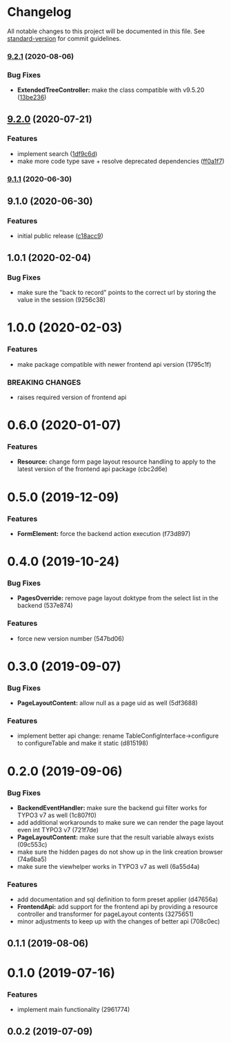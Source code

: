 # Changelog

All notable changes to this project will be documented in this file. See [standard-version](https://github.com/conventional-changelog/standard-version) for commit guidelines.

### [9.2.1](https://github.com/labor-digital/typo3-page-layout-form-element/compare/v9.2.0...v9.2.1) (2020-08-06)


### Bug Fixes

* **ExtendedTreeController:** make the class compatible with v9.5.20 ([13be236](https://github.com/labor-digital/typo3-page-layout-form-element/commit/13be236b55c12713497b0bdc49b003d596951cb9))

## [9.2.0](https://github.com/labor-digital/typo3-page-layout-form-element/compare/v9.1.1...v9.2.0) (2020-07-21)


### Features

* implement search ([1df9c6d](https://github.com/labor-digital/typo3-page-layout-form-element/commit/1df9c6d072d6f4661d045143b05df68a158c3581))
* make more code type save + resolve deprecated dependencies ([ff0a1f7](https://github.com/labor-digital/typo3-page-layout-form-element/commit/ff0a1f74d03104838a4642102761234ca5c0e934))

### [9.1.1](https://github.com/labor-digital/typo3-page-layout-form-element/compare/v9.1.0...v9.1.1) (2020-06-30)

## 9.1.0 (2020-06-30)


### Features

* initial public release ([c18acc9](https://github.com/labor-digital/typo3-page-layout-form-element/commit/c18acc93bde9f54d945382b2da2e7ec10ef8156e))

## 1.0.1 (2020-02-04)


### Bug Fixes

* make sure the "back to record" points to the correct url by storing the value in the session (9256c38)



# 1.0.0 (2020-02-03)


### Features

* make package compatible with newer frontend api version (1795c1f)


### BREAKING CHANGES

* raises required version of frontend api



# 0.6.0 (2020-01-07)


### Features

* **Resource:** change form page layout resource handling to apply to the latest version of the frontend api package (cbc2d6e)



# 0.5.0 (2019-12-09)


### Features

* **FormElement:** force the backend action execution (f73d897)



# 0.4.0 (2019-10-24)


### Bug Fixes

* **PagesOverride:** remove page layout doktype from the select list in the backend (537e874)


### Features

* force new version number (547bd06)



# 0.3.0 (2019-09-07)


### Bug Fixes

* **PageLayoutContent:** allow null as a page uid as well (5df3688)


### Features

* implement better api change: rename TableConfigInterface->configure to configureTable and make it static (d815198)



# 0.2.0 (2019-09-06)


### Bug Fixes

* **BackendEventHandler:** make sure the backend gui filter works for TYPO3 v7 as well (1c807f0)
* add additional workarounds to make sure we can render the page layout even int TYPO3 v7 (721f7de)
* **PageLayoutContent:** make sure that the result variable always exists (09c553c)
* make sure the hidden pages do not show up in the link creation browser (74a6ba5)
* make sure the viewhelper works in TYPO3 v7 as well (6a55d4a)


### Features

* add documentation and sql definition to form preset applier (d47656a)
* **FrontendApi:** add support for the frontend api by providing a resource controller and transformer for pageLayout contents (3275651)
* minor adjustments to keep up with the changes of better api (708c0ec)



## 0.1.1 (2019-08-06)



# 0.1.0 (2019-07-16)


### Features

* implement main functionality (2961774)



## 0.0.2 (2019-07-09)
